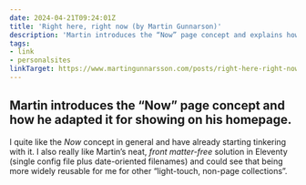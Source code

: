 ```yaml
---
date: 2024-04-21T09:24:01Z
title: 'Right here, right now (by Martin Gunnarson)'
description: 'Martin introduces the “Now” page concept and explains how he approached it using Eleventy'
tags:
- link
- personalsites
linkTarget: https://www.martingunnarsson.com/posts/right-here-right-now/
---
```

Martin introduces the “Now” page concept and how he adapted it for showing on his homepage. 
---

I quite like the _Now_ concept in general and have already starting tinkering with it. I also really like Martin’s neat, _front matter-free_ solution in Eleventy (single config file plus date-oriented filenames) and could see that being more widely reusable for me for other “light-touch, non-page collections”.
